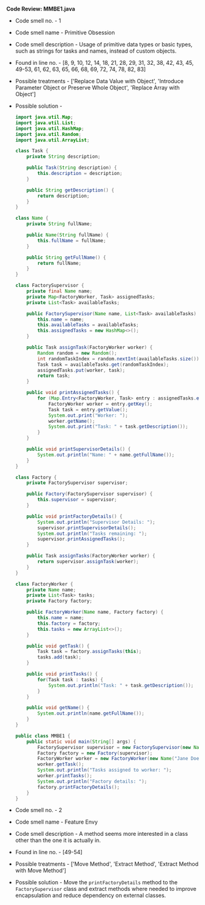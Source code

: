 **Code Review: MMBE1.java**

- Code smell no. - 1
- Code smell name - Primitive Obsession
- Code smell description - Usage of primitive data types or basic types, such as strings for tasks and names, instead of custom objects.
- Found in line no. - [8, 9, 10, 12, 14, 18, 21, 28, 29, 31, 32, 38, 42, 43, 45, 49-53, 61, 62, 63, 65, 66, 68, 69, 72, 74, 78, 82, 83]
- Possible treatments - ['Replace Data Value with Object', 'Introduce Parameter Object or Preserve Whole Object', 'Replace Array with Object']
- Possible solution - 
  ```java
  import java.util.Map;
  import java.util.List;
  import java.util.HashMap;
  import java.util.Random;
  import java.util.ArrayList;

  class Task {
      private String description;

      public Task(String description) {
          this.description = description;
      }

      public String getDescription() {
          return description;
      }
  }

  class Name {
      private String fullName;

      public Name(String fullName) {
          this.fullName = fullName;
      }

      public String getFullName() {
          return fullName;
      }
  }

  class FactorySupervisor {
      private final Name name;
      private Map<FactoryWorker, Task> assignedTasks;
      private List<Task> availableTasks;

      public FactorySupervisor(Name name, List<Task> availableTasks) {
          this.name = name;
          this.availableTasks = availableTasks;
          this.assignedTasks = new HashMap<>();
      }

      public Task assignTask(FactoryWorker worker) {
          Random random = new Random();
          int randomTaskIndex = random.nextInt(availableTasks.size());
          Task task = availableTasks.get(randomTaskIndex);
          assignedTasks.put(worker, task);
          return task;
      }

      public void printAssignedTasks() {
          for (Map.Entry<FactoryWorker, Task> entry : assignedTasks.entrySet()) {
              FactoryWorker worker = entry.getKey();
              Task task = entry.getValue();
              System.out.print("Worker: ");
              worker.getName();
              System.out.print("Task: " + task.getDescription());
          }
      }

      public void printSupervisorDetails() {
          System.out.println("Name: " + name.getFullName());
      }
  }

  class Factory {
      private FactorySupervisor supervisor;

      public Factory(FactorySupervisor supervisor) {
          this.supervisor = supervisor;
      }

      public void printFactoryDetails() {
          System.out.println("Supervisor Details: ");
          supervisor.printSupervisorDetails();
          System.out.println("Tasks remaining: ");
          supervisor.printAssignedTasks();
      }

      public Task assignTasks(FactoryWorker worker) {
          return supervisor.assignTask(worker);
      }
  }

  class FactoryWorker {
      private Name name;
      private List<Task> tasks;
      private Factory factory;

      public FactoryWorker(Name name, Factory factory) {
          this.name = name;
          this.factory = factory;
          this.tasks = new ArrayList<>();
      }

      public void getTask() {
          Task task = factory.assignTasks(this);
          tasks.add(task);
      }

      public void printTasks() {
          for(Task task : tasks) {
              System.out.println("Task: " + task.getDescription());
          }
      }

      public void getName() {
          System.out.println(name.getFullName());
      }
  }

  public class MMBE1 {
      public static void main(String[] args) {
          FactorySupervisor supervisor = new FactorySupervisor(new Name("John Doe"), List.of(new Task("Task 1"), new Task("Task 2"), new Task("Task 3")));
          Factory factory = new Factory(supervisor);
          FactoryWorker worker = new FactoryWorker(new Name("Jane Doe"), factory);
          worker.getTask();
          System.out.println("Tasks assigned to worker: ");
          worker.printTasks();
          System.out.println("Factory details: ");
          factory.printFactoryDetails();
      }
  }
  ```

- Code smell no. - 2
- Code smell name - Feature Envy
- Code smell description - A method seems more interested in a class other than the one it is actually in.
- Found in line no. - [49-54]
- Possible treatments - ['Move Method', 'Extract Method', 'Extract Method with Move Method']
- Possible solution - Move the `printFactoryDetails` method to the `FactorySupervisor` class and extract methods where needed to improve encapsulation and reduce dependency on external classes.
